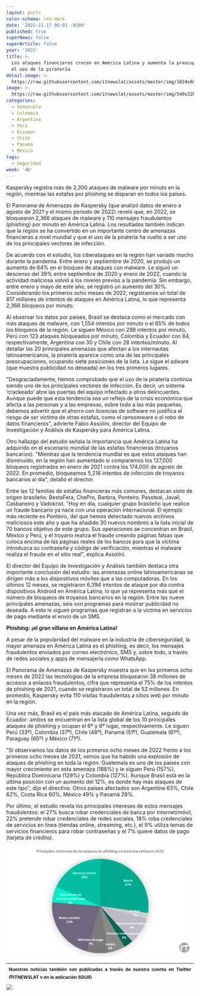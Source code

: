```yaml
---
layout: posts
color-schema: red-dark
date: '2022-11-17 06:01 -0500'
published: true
superNews: false
superArticle: false
year: '2022'
title: >-
  Los ataques financieros crecen en América Latina y aumenta la preocupación por
  el uso de la piratería
detail-image: >-
  https://raw.githubusercontent.com/itnewslat/assets/master/img/1024x680/grafica-phishing-22-g.jpg
image: >-
  https://raw.githubusercontent.com/itnewslat/assets/master/img/540x320/grafica-phishing-22-p.jpg
categories:
  - Venezuela
  - Colombia
  - Argentina
  - Perú
  - Ecuador
  - Chile
  - Panama
  - Mexico
tags:
  - Seguridad
week: '46'
---
```

Kaspersky registra más de 2,300 ataques de malware por minuto en la región, mientras las estafas por phishing se disparan en todos los países.
 
El Panorama de Amenazas de Kaspersky (que analizó datos de enero a agosto de 2021 y el mismo periodo de 2022) reveló que, en 2022, se bloquearon 2,366 ataques de malware y 110 mensajes fraudulentos (phishing) por minuto en América Latina. Los resultados también indican que la región se ha convertido en un importante centro de amenazas financieras a nivel mundial y que el uso de la piratería ha vuelto a ser uno de los principales vectores de infección.
 
De acuerdo con el estudio, los ciberataques en la región han variado mucho durante la pandemia. Entre enero y septiembre de 2020, se produjo un aumento de 64% en el bloqueo de ataques con malware. Le siguió un descenso del 39% entre septiembre de 2020 y enero de 2022, cuando la actividad maliciosa volvió a los niveles previos a la pandemia. Sin embargo, entre enero y mayo de este año, se registró un aumento del 30%. Considerando los primeros ocho meses de 2022, registramos un total de 817 millones de intentos de ataques en América Latina, lo que representa 2,366 bloqueos por minuto.
 
Al observar los datos por países, Brasil se destaca como el mercado con más ataques de malware, con 1,554 intentos por minuto o el 65% de todos los bloqueos de la región. Le siguen México con 298 intentos por minuto, Perú con 123 ataques bloqueados por minuto, Colombia y Ecuador con 84, respectivamente, Argentina con 30 y Chile con 28 intentos/minuto. Al detallar las 20 principales amenazas que afectan a los internautas latinoamericanos, la piratería aparece como una de las principales preocupaciones, ocupando siete posiciones de la lista. Le sigue el adware (que muestra publicidad no deseada) en los tres primeros lugares.
 
"Desgraciadamente, hemos comprobado que el uso de la piratería continúa siendo uno de los principales vectores de infección. Es decir, un sistema ‘crackeado’ abre las puertas del equipo infectado a otros delincuentes. Aunque puede que esta tendencia sea un reflejo de la crisis económica que afecta a las personas y a las empresas, sobre todo a las más pequeñas, debemos advertir que el ahorro con licencias de software no justifica el riesgo de ser víctima de otras estafas, como el ransomware o el robo de datos financieros", advierte Fabio Assolini, director del Equipo de Investigación y Análisis de Kaspersky para América Latina.
 
Otro hallazgo del estudio señala la importancia que América Latina ha adquirido en el escenario mundial de las estafas financieras (troyanos bancarios). "Mientras que la tendencia mundial es que estos ataques han disminuido, en la región han aumentado si comparamos los 127,000 bloqueos registrados en enero de 2021 contra los 174,000 de agosto de 2022. En promedio, bloqueamos 5,216 intentos de infección de troyanos bancarios al día", detalló el director.
 
Entre las 12 familias de estafas financieras más comunes, destacan siete de origen brasileño: BestaFera, ChePro, Banbra, Ponteiro, Passteal, Javali, Casbaneiro y Vadokrist. "Hoy en día, cualquier grupo brasileño que realice un fraude bancario ya nace con una operación internacional. El ejemplo más reciente es Ponteiro, del que hemos detectado nuevos archivos maliciosos este año y que ha añadido 30 nuevos nombres a la lista inicial de 70 bancos objetivo de este grupo. Sus operaciones se concentran en Brasil, México y Perú, y el troyano realiza el fraude creando páginas falsas que coloca encima de las páginas reales de los bancos para que la víctima introduzca su contraseña y código de verificación, mientras el malware realiza el fraude en el sitio real", explica Assolini.
 
El director del Equipo de Investigación y Análisis también destaca otra importante conclusión del estudio: las amenazas online latinoamericanas se dirigen más a los dispositivos móviles que a las computadoras. En los últimos 12 meses, se registraron 6,394 intentos de ataque por día contra dispositivos Android en América Latina, lo que ya representa más que el número de bloqueos de troyanos bancarios en la región. Entre las nueve principales amenazas, seis son programas para mostrar publicidad no deseada. A esto le siguen programas que registran a la víctima en servicios de pago mediante el envío de un SMS.
 
**Phishing: ¡el gran villano en América Latina!**
 
A pesar de la popularidad del malware en la industria de ciberseguridad, la mayor amenaza en América Latina es el phishing, es decir, los mensajes fraudulentos enviados por correo electrónico, SMS y, sobre todo, a través de redes sociales y apps de mensajería como WhatsApp.
 
El Panorama de Amenazas de Kaspersky muestra que en los primeros ocho meses de 2022 las tecnologías de la empresa bloquearon 38 millones de accesos a enlaces fraudulentos, cifra que representa el 75% de los intentos de phishing de 2021, cuando se registraron un total de 52 millones. En promedio, Kaspersky evita 110 visitas fraudulentas a sitios web por minuto en la región.
 
Una vez más, Brasil es el país más atacado de América Latina, seguido de Ecuador: ambos se encuentran en la lista global de los 10 principales ataques de phishing y ocupan el 6º y 8º lugar, respectivamente. Le siguen Perú (33º), Colombia (37º), Chile (48º), Panamá (51º), Guatemala (61º), Paraguay (65º) y México (71º). 
 
"Si observamos los datos de los primeros ocho meses de 2022 frente a los primeros ocho meses de 2021, vemos que ha habido una explosión de ataques de phishing en toda la región. Guatemala es uno de los países con mayor crecimiento en esta amenaza (188%) y le siguen Perú (157%), República Dominicana (129%) y Colombia (127%). Aunque Brasil está en la última posición con un aumento del 12%, es donde hay más ataques de este tipo", dijo el directivo. Otros países afectados son Argentina 63%, Chile 62%, Costa Rica 60%, México 49% y Panamá 28%.
 
Por último, el estudio revela los principales intereses de estos mensajes fraudulentos: el 27% busca robar credenciales de banca por Internet/móvil, 22% pretende robar credenciales de redes sociales, 18% roba credenciales de servicios en línea (tiendas online, streaming, etc.), el 9% utiliza temas de servicios financieros para robar contraseñas y el 7% quiere datos de pago (tarjeta de crédito).

![](https://raw.githubusercontent.com/itnewslat/assets/master/img/540x320/grafica-phishing-22-p.jpg)

<table style="height: 42px;" width="569">
<tbody>
<tr>
<td style="text-align: justify;"><sub><strong>Nuestras noticias también son publicadas a través de nuestra cuenta en Twitter <a href="https://twitter.com/itnewslat?lang=es">@ITNEWSLAT</a> y en la aplicación <a href="https://squidapp.co/en/">SQUID</a></strong></sub></td>
</tr>
</tbody>
</table>

<img src="https://tracker.metricool.com/c3po.jpg?hash=56f88a41e39ab42c063cc51676587a04"/>